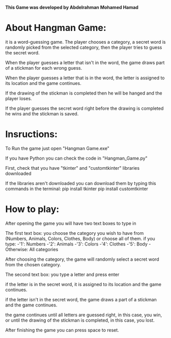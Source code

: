 **This Game was developed by Abdelrahman Mohamed Hamad**

# About Hangman Game:

it is a word-guessing game.
The player chooses a category, a secret word is randomly picked from the selected category,
then the player tries to guess the secret word. 

When the player guesses a letter that isn't in the word, 
the game draws part of a stickman for each wrong guess.

When the player guesses a letter that is in the word,
the letter is assigned to its location and the game continues.

If the drawing of the stickman is completed then he will be hanged and the player loses.

If the player guesses the secret word right before the drawing is completed he wins and the stickman is saved.



# Insructions:

To Run the game just open "Hangman Game.exe"

If you have Python you can check the code in "Hangman_Game.py"

First, check that you have "tkinter" and "customtkinter" libraries downloaded

If the libraries aren't downloaded you can download them by typing this commands in the terminal:
pip install tkinter
pip install customtkinter

# How to play:

After opening the game you will have two text boxes to type in

The first text box: you choose the category you wish to have from
(Numbers, Animals, Colors, Clothes, Body) or choose all of them.
    if you type: 
		-'1': Numbers
		-'2': Animals
		-'3': Colors
		-'4': Clothes
		-'5': Body
		-Otherwise: All categories

After choosing the category, the game will randomly select a secret word from the chosen category.

The second text box: you type a letter and press enter

if the letter is in the secret word, it is assigned to its location and the game continues.

if the letter isn't in the secret word, the game draws a part of a stickman and the game continues.

the game continues until all letters are guessed right, in this case, you win, 
or until the drawing of the stickman is completed, in this case, you lost.

After finishing the game you can press space to reset.
